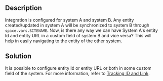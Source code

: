## Description

Integration is configured for system A and system B. Any entity created/updated in system A will be synchronized to system B through <code class="expression">space.vars.SITENAME</code>. Now, is there any way we can have System A's entity Id and entity URL in a custom field of system B and vice versa? This will help in easily navigating to the entity of the other system.

## Solution

It is possible to configure entity Id or entity URL or both in some custom field of the system. For more information, refer to [Tracking ID and Link](../../../integration-configuration.md#tracking-id-and-link).
